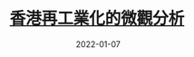 ---
layout: post
title: <a href='https://www.master-insight.com/%e9%a6%99%e6%b8%af%e5%86%8d%e5%b7%a5%e6%a5%ad%e5%8c%96%e7%9a%84%e5%be%ae%e8%a7%80%e5%88%86%e6%9e%90/' target="_blank">香港再工業化的微觀分析</a> 
date:  2022-01-07 
description: 研究團隊探討的三大行業，都各自面臨挑戰，但同時亦有不少企業計劃回流香港生產或進行研發。要發展工業，歸根究柢，必先解決土地與人才問題。
tags: 香港再工業化
categories: chinese

---